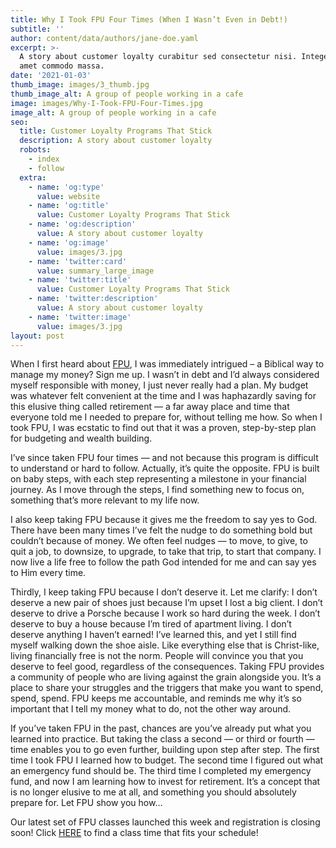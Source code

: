 ```yaml
---
title: Why I Took FPU Four Times (When I Wasn’t Even in Debt!)
subtitle: ''
author: content/data/authors/jane-doe.yaml
excerpt: >-
  A story about customer loyalty curabitur sed consectetur nisi. Integer sit
  amet commodo massa.
date: '2021-01-03'
thumb_image: images/3_thumb.jpg
thumb_image_alt: A group of people working in a cafe
image: images/Why-I-Took-FPU-Four-Times.jpg
image_alt: A group of people working in a cafe
seo:
  title: Customer Loyalty Programs That Stick
  description: A story about customer loyalty
  robots:
    - index
    - follow
  extra:
    - name: 'og:type'
      value: website
    - name: 'og:title'
      value: Customer Loyalty Programs That Stick
    - name: 'og:description'
      value: A story about customer loyalty
    - name: 'og:image'
      value: images/3.jpg
    - name: 'twitter:card'
      value: summary_large_image
    - name: 'twitter:title'
      value: Customer Loyalty Programs That Stick
    - name: 'twitter:description'
      value: A story about customer loyalty
    - name: 'twitter:image'
      value: images/3.jpg
layout: post
---
```

When I first heard about [FPU](https://hobokengrace.com/fpu/),
 I was immediately intrigued – a Biblical way to manage my money? Sign 
me up. I wasn’t in debt and I’d always considered myself responsible 
with money, I just never really had a plan. My budget was whatever felt 
convenient at the time and I was haphazardly saving for this elusive 
thing called retirement — a far away place and time that everyone told 
me I needed to prepare for, without telling me how. So when I took FPU, I
 was ecstatic to find out that it was a proven, step-by-step plan for 
budgeting and wealth building.

I’ve since taken FPU four times — and not because this program is 
difficult to understand or hard to follow. Actually, it’s quite the 
opposite. FPU is built on baby steps, with each step representing a 
milestone in your financial journey. As I move through the steps, I find
 something new to focus on, something that’s more relevant to my life 
now.

I also keep taking FPU because it gives me the freedom to say yes to 
God. There have been many times I’ve felt the nudge to do something bold
 but couldn’t because of money. We often feel nudges — to move, to give,
 to quit a job, to downsize, to upgrade, to take that trip, to start 
that company. I now live a life free to follow the path God intended for
 me and can say yes to Him every time.

Thirdly, I keep taking FPU because I don’t deserve it. Let me 
clarify: I don’t deserve a new pair of shoes just because I’m upset I 
lost a big client. I don’t deserve to drive a Porsche because I work so 
hard during the week. I don’t deserve to buy a house because I’m tired 
of apartment living. I don’t deserve anything I haven’t earned! I’ve 
learned this, and yet I still find myself walking down the shoe aisle. 
Like everything else that is Christ-like, living financially free is not
 the norm. People will convince you that you deserve to feel good, 
regardless of the consequences. Taking FPU provides a community of 
people who are living against the grain alongside you. It’s a place to 
share your struggles and the triggers that make you want to spend, 
spend, spend. FPU keeps me accountable, and reminds me why it’s so 
important that I tell my money what to do, not the other way around.

If you’ve taken FPU in the past, chances are you’ve already put what 
you learned into practice. But taking the class a second — or third or 
fourth — time enables you to go even further, building upon step after 
step. The first time I took FPU I learned how to budget. The second time
 I figured out what an emergency fund should be. The third time I 
completed my emergency fund, and now I am learning how to invest for 
retirement. It’s a concept that is no longer elusive to me at all, and 
something you should absolutely prepare for. Let FPU show you how…

Our latest set of FPU classes launched this week and registration is closing soon! Click [HERE](https://hobokengrace.com/fpu/) to find a class time that fits your schedule! 
